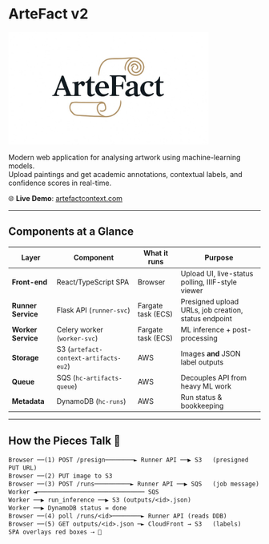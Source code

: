 # ArteFact v2

<img src="viewer/public/images/logo-16-9.JPEG" alt="ArteFact Logo" width="400">

Modern web application for analysing artwork using machine-learning models.  
Upload paintings and get academic annotations, contextual labels, and confidence scores in real-time.

🌐 **Live Demo**: [artefactcontext.com](https://artefactcontext.com)

---

## Components at a Glance

| Layer | Component | What it runs | Purpose |
|-------|-----------|--------------|---------|
| **Front-end** | React/TypeScript SPA | Browser | Upload UI, live-status polling, IIIF-style viewer |
| **Runner Service** | Flask API (`runner-svc`) | Fargate task (ECS) | Presigned upload URLs, job creation, status endpoint |
| **Worker Service** | Celery worker (`worker-svc`) | Fargate task (ECS) | ML inference + post-processing |
| **Storage** | S3 (`artefact-context-artifacts-eu2`) | AWS | Images **and** JSON label outputs |
| **Queue** | SQS (`hc-artifacts-queue`) | AWS | Decouples API from heavy ML work |
| **Metadata** | DynamoDB (`hc-runs`) | AWS | Run status & bookkeeping |

---

## How the Pieces Talk 🚦

```text
Browser ──(1) POST /presign────────► Runner API ──▶ S3   (presigned PUT URL)
Browser ──(2) PUT image to S3
Browser ──(3) POST /runs──────────► Runner API ──▶ SQS   (job message)
Worker ◄────────────────────────────── SQS
Worker ──▶ run_inference ──▶ S3 (outputs/<id>.json)
Worker ──▶ DynamoDB status = done
Browser ──(4) poll /runs/<id>────────► Runner API (reads DDB)
Browser ──(5) GET outputs/<id>.json ─► CloudFront → S3   (labels)
SPA overlays red boxes ⇢ 🎉
